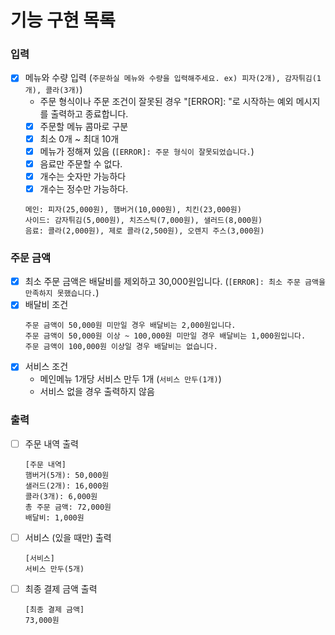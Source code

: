 # 기능 구현 목록

### 입력

- [x] 메뉴와 수량 입력 (`주문하실 메뉴와 수량을 입력해주세요. ex) 피자(2개), 감자튀김(1개), 콜라(3개)`)
  - 주문 형식이나 주문 조건이 잘못된 경우 "[ERROR]: "로 시작하는 예외 메시지를 출력하고 종료합니다.
  - [x] 주문할 메뉴 콤마로 구분
  - [x] 최소 0개 ~ 최대 10개
  - [x] 메뉴가 정해져 있음 (`[ERROR]: 주문 형식이 잘못되었습니다.`)
  - [x] 음료만 주문할 수 없다.
  - [x] 개수는 숫자만 가능하다
  - [x] 개수는 정수만 가능하다.
  ```
  메인: 피자(25,000원), 햄버거(10,000원), 치킨(23,000원)
  사이드: 감자튀김(5,000원), 치즈스틱(7,000원), 샐러드(8,000원)
  음료: 콜라(2,000원), 제로 콜라(2,500원), 오렌지 주스(3,000원)
  ```

### 주문 금액

- [x] 최소 주문 금액은 배달비를 제외하고 30,000원입니다. (`[ERROR]: 최소 주문 금액을 만족하지 못했습니다.`)
- [x] 배달비 조건
  ```
  주문 금액이 50,000원 미만일 경우 배달비는 2,000원입니다.
  주문 금액이 50,000원 이상 ~ 100,000원 미만일 경우 배달비는 1,000원입니다.
  주문 금액이 100,000원 이상일 경우 배달비는 없습니다.
  ```
- [x] 서비스 조건
  - 메인메뉴 1개당 서비스 만두 1개 (`서비스 만두(1개)`)
  - 서비스 없을 경우 출력하지 않음

### 출력

- [ ] 주문 내역 출력
  ```
  [주문 내역]
  햄버거(5개): 50,000원
  샐러드(2개): 16,000원
  콜라(3개): 6,000원
  총 주문 금액: 72,000원
  배달비: 1,000원
  ```
- [ ] 서비스 (있을 때만) 출력
  ```
  [서비스]
  서비스 만두(5개)
  ```
- [ ] 최종 결제 금액 출력
  ```
  [최종 결제 금액]
  73,000원
  ```
